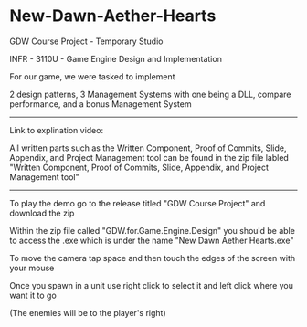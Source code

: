 # New-Dawn-Aether-Hearts


GDW Course Project - Temporary Studio

INFR - 3110U - Game Engine Design and Implementation

For our game, we were tasked to implement 

2 design patterns, 3 Management Systems with one being a DLL, compare performance, and a bonus Management System

------------------------------------------------------------------------------------

Link to explination video: 

All written parts such as the Written Component, Proof of Commits, Slide, Appendix, and Project Management tool can be found in the zip file labled "Written Component, Proof of Commits, Slide, Appendix, and Project Management tool"

------------------------------------------------------------------------------------

To play the demo go to the release titled "GDW Course Project" and download the zip 

Within the zip file called "GDW.for.Game.Engine.Design" you should be able to access the .exe which is under the name "New Dawn Aether Hearts.exe"

To move the camera tap space and then touch the edges of the screen with your mouse

Once you spawn in a unit use right click to select it and left click where you want it to go

(The enemies will be to the player's right)
